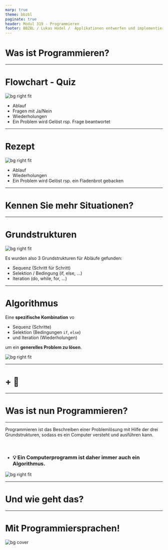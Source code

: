 ```yaml
---
marp: true
theme: bbzbl
paginate: true
header: Modul 319 - Programmieren
footer: BBZBL / Lukas Hodel /  Applikationen entwerfen und implementieren
---
```


<!-- _class: big center -->

# Was ist Programmieren?

---

# Flowchart - Quiz

![bg right fit](./images/flowchart-shit-togetzer-loopable.png)

- Ablauf
- Fragen mit Ja/Nein
- Wiederholungen
- Ein Problem wird Gelöst rsp. Frage beantwortet

---

# Rezept

![bg right fit](./images/einfaches-fladenbrot.png)

- Ablauf
- Wiederholungen
- Ein Problem wird Gelöst rsp. ein Fladenbrot gebacken

---

<!-- _class: big center -->

# Kennen Sie mehr Situationen?

---

# Grundstrukturen

![bg right fit](./images/strukturen.png)

Es wurden also 3 Grundstrukturen für Abläufe gefunden:

- Sequenz (Schritt für Schritt)
- Selektion / Bedingung (if, else, ...)
- Iteration (do, while, for, ...)

---

# Algorithmus

Eine **spezifische Kombination** vo

- Sequenz (Schritte)
- Selektion (Bedingungen `if`, `else`)
- und Iteration (Wiederholungen)

um ein **generelles Problem zu lösen**.

![bg right fit](./images/algorithmus.png)

---

<!-- _class: big center -->

# + :robot:

---

<!-- _class: big center -->

# Was ist nun Programmieren?
---

<!-- _class: emoji-list big -->


Programmieren ist das Beschreiben einer Problemlösung mit Hilfe der
  drei Grundstrukturen, sodass es ein Computer versteht und ausführen kann.

<br/>

- ### :bulb: Ein Computerprogramm ist daher immer auch ein Algorithmus.

![bg right fit](./images/human-to-robot.jpg)

---

<!-- _class: big center -->

# Und wie geht das?

---

<!-- _class: big center light-text -->

# Mit Programmiersprachen!

![bg cover](./images/uebersicht-programmiersprachen.png)
